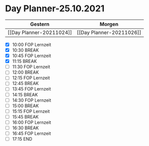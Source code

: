 
Day Planner-25.10.2021
======================
  
| Gestern | Morgen |  
| ------- | ------ |  
| [[Day Planner-20211024]] | [[Day Planner-20211026]] |  
- [x] 10:00 FOP Lernzeit
- [x] 10:30 BREAK
- [x] 10:45 FOP Lernzeit
- [x] 11:15 BREAK
- [ ] 11:30 FOP Lernzeit
- [ ] 12:00 BREAK
- [ ] 12:15 FOP Lernzeit
- [ ] 12:45 BREAK
- [ ] 13:45 FOP Lernzeit
- [ ] 14:15 BREAK
- [ ] 14:30 FOP Lernzeit
- [ ] 15:00 BREAK
- [ ] 15:15 FOP Lernzeit
- [ ] 15:45 BREAK
- [ ] 16:00 FOP Lernzeit
- [ ] 16:30 BREAK
- [ ] 16:45 FOP Lernzeit
- [ ] 17:15 END